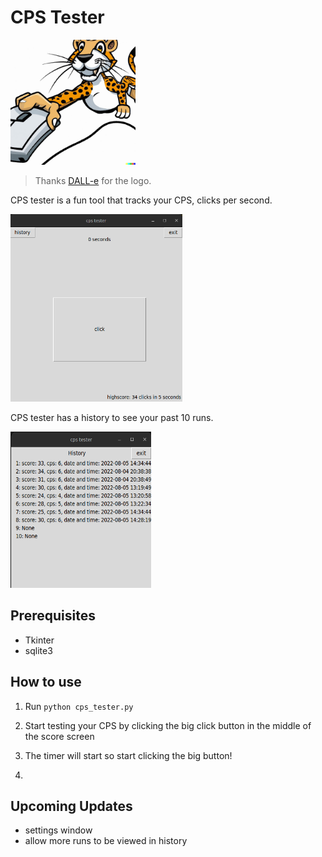 # CPS Tester
<img src="cpsTesterLogo.jpeg" width="200" height="200">

> Thanks [DALL-e](https://openai.com/dall-e-2/) for the logo.

CPS tester is a fun tool that tracks your CPS, clicks per second.

<img src="cps_tester_home_image.png" width="275" height="300">

CPS tester has a history to see your past 10 runs.

<img src="cps_tester_history_image.png" width="225" height="250">

## Prerequisites

- Tkinter
- sqlite3

## How to use

1. Run `python cps_tester.py`
2. Start testing your CPS by clicking the big click button in the middle of the score screen

3. The timer will start so start clicking the big button!
4. 

## Upcoming Updates

- settings window
- allow more runs to be viewed in history
